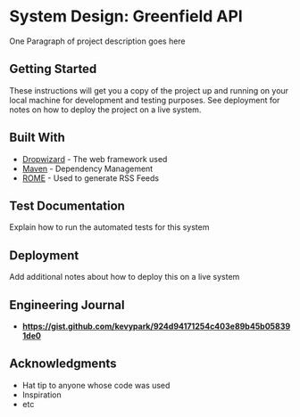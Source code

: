# System Design: Greenfield API

One Paragraph of project description goes here

## Getting Started

These instructions will get you a copy of the project up and running on your local machine for development and testing purposes. See deployment for notes on how to deploy the project on a live system.

## Built With

* [Dropwizard](http://www.dropwizard.io/1.0.2/docs/) - The web framework used
* [Maven](https://maven.apache.org/) - Dependency Management
* [ROME](https://rometools.github.io/rome/) - Used to generate RSS Feeds

## Test Documentation

Explain how to run the automated tests for this system


## Deployment

Add additional notes about how to deploy this on a live system


## Engineering Journal

* **https://gist.github.com/kevypark/924d94171254c403e89b45b058391de0** 


## Acknowledgments

* Hat tip to anyone whose code was used
* Inspiration
* etc
